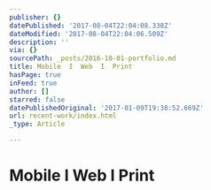 ```yaml
---
publisher: {}
datePublished: '2017-08-04T22:04:08.338Z'
dateModified: '2017-08-04T22:04:06.509Z'
description: ''
via: {}
sourcePath: _posts/2016-10-01-portfolio.md
title: Mobile  I  Web  I  Print
hasPage: true
inFeed: true
author: []
starred: false
datePublishedOriginal: '2017-01-09T19:38:52.669Z'
url: recent-work/index.html
_type: Article

---
```

# Mobile I Web I Print